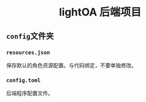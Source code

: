 # <center>lightOA 后端项目</center>

## `config`文件夹

### `resources.json`

保存默认的角色资源配置。与代码绑定，不要单独修改。

### `config.toml`

后端程序配置文件。

